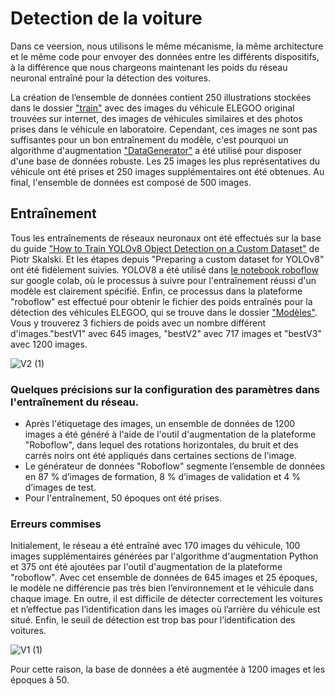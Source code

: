# Detection de la voiture

Dans ce veersion, nous utilisons le même mécanisme, la même architecture et le même code pour envoyer des données entre les différents dispositifs, à la différence que nous chargeons maintenant les poids du réseau neuronal entraîné pour la détection des voitures.

La création de l’ensemble de données contient 250 illustrations stockées dans le dossier ["train"](https://drive.google.com/drive/u/2/folders/1B2gjhMdKPoxeWlDchPq-U7RaNp5DSdJj) avec des images du véhicule ELEGOO original trouvées sur internet, des images de véhicules similaires et des photos prises dans le véhicule en laboratoire. Cependant, ces images ne sont pas suffisantes pour un bon entraînement du modèle, c'est pourquoi un algorithme d'augmentation ["DataGenerator"](https://github.com/vanessalopeznr/Voiture-autonome-ELEGOO/blob/main/Version%202.0%20-%20Voiture%20/Entra%C3%AEnement%20%20voiture/DataGenerator.py) a été utilisé pour disposer d'une base de données robuste. Les 25 images les plus représentatives du véhicule ont été prises et 250 images supplémentaires ont été obtenues. Au final, l'ensemble de données est composé de 500 images.

## Entraînement

Tous les entraînements de réseaux neuronaux ont été effectués sur la base du guide ["How to Train YOLOv8 Object Detection on a Custom Dataset"](https://blog.roboflow.com/how-to-train-yolov8-on-a-custom-dataset/) de Piotr Skalski. Et les étapes depuis "Preparing a custom dataset for YOLOv8" ont été fidèlement suivies. YOLOV8 a été utilisé dans [le notebook roboflow](https://colab.research.google.com/github/roboflow-ai/notebooks/blob/main/notebooks/train-yolov8-object-detection-on-custom-dataset.ipynb?ref=blog.roboflow.com) sur google colab, où le processus à suivre pour l'entraînement réussi d'un modèle est clairement spécifié. Enfin, ce processus dans la plateforme "roboflow" est effectué pour obtenir le fichier des poids entraînés pour la détection des véhicules ELEGOO, qui se trouve dans le dossier ["Modèles"](https://github.com/vanessalopeznr/Voiture-autonome-ELEGOO/tree/main/Version%202.0%20-%20Voiture%20/Mod%C3%A8les). Vous y trouverez 3 fichiers de poids avec un nombre différent d'images."bestV1" avec 645 images, "bestV2" avec 717 images et "bestV3" avec 1200 images.

![V2 (1)](https://github.com/vanessalopeznr/Voiture-autonome-ELEGOO/assets/123451768/e2996ffb-fa18-4099-9d76-216a7194bd22)

### Quelques précisions sur la configuration des paramètres dans l'entraînement du réseau.

- Après l'étiquetage des images, un ensemble de données de 1200 images a été généré à l'aide de l'outil d'augmentation de la plateforme "Roboflow", dans lequel des rotations horizontales, du bruit et des carrés noirs ont été appliqués dans certaines sections de l'image.
- Le générateur de données "Roboflow" segmente l’ensemble de données en 87 % d’images de formation, 8 % d’images de validation et 4 % d’images de test.
- Pour l'entraînement, 50 époques ont été prises.

### Erreurs commises

Initialement, le réseau a été entraîné avec 170 images du véhicule, 100 images supplémentaires générées par l'algorithme d'augmentation Python et 375 ont été ajoutées par l'outil d'augmentation de la plateforme "roboflow". Avec cet ensemble de données de 645 images et 25 époques, le modèle ne différencie pas très bien l’environnement et le véhicule dans chaque image. En outre, il est difficile de détecter correctement les voitures et n’effectue pas l’identification dans les images où l’arrière du véhicule est situé. Enfin, le seuil de détection est trop bas pour l’identification des voitures.

![V1 (1)](https://github.com/vanessalopeznr/Voiture-autonome-ELEGOO/assets/123451768/148ae198-16d4-4c1c-98f9-4850ae1da405)

Pour cette raison, la base de données a été augmentée à 1200 images et les époques à 50.


